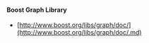 #### Boost Graph Library

* [http://www.boost.org/libs/graph/doc/](http://www.boost.org/libs/graph/doc/.md)